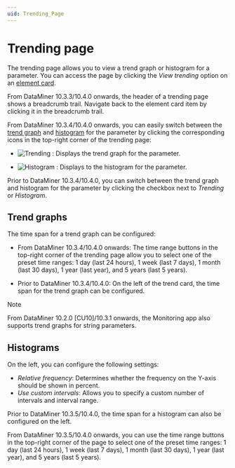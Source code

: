 ```yaml
---
uid: Trending_Page
---
```


# Trending page

The trending page allows you to view a trend graph or histogram for a parameter. You can access the page by clicking the *View trending* option on an [element card](xref:Element_Cards).

From DataMiner 10.3.3/10.4.0 onwards, the header of a trending page shows a breadcrumb trail. Navigate back to the element card item by clicking it in the breadcrumb trail.

From DataMiner 10.3.4/10.4.0 onwards, you can easily switch between the [trend graph](#trend-graphs) and [histogram](#histograms) for the parameter by clicking the corresponding icons in the top-right corner of the trending page: <!-- RN 35501 -->

- ![Trending](~/user-guide/images/Trending.png) : Displays the trend graph for the parameter.

- ![Histogram](~/user-guide/images/Histogram.png) : Displays to the histogram for the parameter.

Prior to DataMiner 10.3.4/10.4.0, you can switch between the trend graph and histogram for the parameter by clicking the checkbox next to *Trending* or *Histogram*.

## Trend graphs

The time span for a trend graph can be configured:

- From DataMiner 10.3.4/10.4.0 onwards: The time range buttons in the top-right corner of the trending page allow you to select one of the preset time ranges: 1 day (last 24 hours), 1 week (last 7 days), 1 month (last 30 days), 1 year (last year), and 5 years (last 5 years). <!-- RN 35595 -->

- Prior to DataMiner 10.3.4/10.4.0: On the left of the trend card, the time span for the trend graph can be configured. <!-- RN 35705 -->

> [!NOTE]
> From DataMiner 10.2.0 [CU10]/10.3.1 onwards, the Monitoring app also supports trend graphs for string parameters.

## Histograms

On the left, you can configure the following settings:

- *Relative frequency*: Determines whether the frequency on the Y-axis should be shown in percent.
- *Use custom intervals*: Allows you to specify a custom number of intervals and interval range.

Prior to DataMiner 10.3.5/10.4.0, the time span for a histogram can also be configured on the left.

From DataMiner 10.3.5/10.4.0 onwards, you can use the time range buttons in the top-right corner of the page to select one of the preset time ranges: 1 day (last 24 hours), 1 week (last 7 days), 1 month (last 30 days), 1 year (last year), and 5 years (last 5 years). <!-- RN 35733 -->
